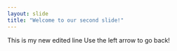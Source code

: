 ```yaml
---
layout: slide
title: "Welcome to our second slide!"
---
```

This is my new edited line
Use the left arrow to go back!
